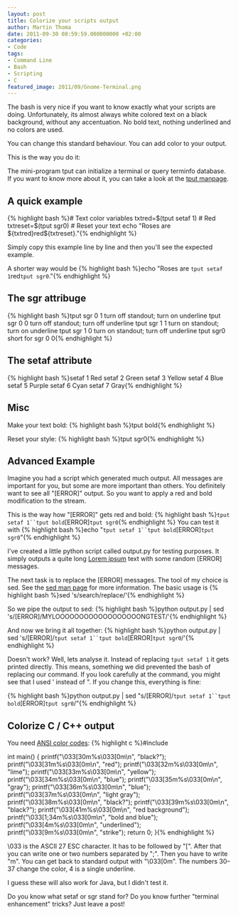 ```yaml
---
layout: post
title: Colorize your scripts output
author: Martin Thoma
date: 2011-09-30 08:59:59.000000000 +02:00
categories:
- Code
tags:
- Command Line
- Bash
- Scripting
- C
featured_image: 2011/09/Gnome-Terminal.png
---
```

The bash is very nice if you want to know exactly what your scripts are doing. Unfortunately, its almost always white colored text on a black background, without any accentuation. No bold text, nothing underlined and no colors are used.

You can change this standard behaviour. You can add color to your output.

This is the way you do it:

The mini-program tput can initialize a terminal or query terminfo database. If you want to know more about it, you can take a look at the <a href="http://linux.die.net/man/1/tput">tput manpage</a>.

<h2>A quick example</h2>
{% highlight bash %}# Text color variables
txtred=$(tput setaf 1)    # Red
txtreset=$(tput sgr0)     # Reset your text
echo "Roses are ${txtred}red${txtreset}."{% endhighlight %}

Simply copy this example line by line and then you'll see the expected example.

A shorter way would be
{% highlight bash %}echo "Roses are `tput setaf 1`red`tput sgr0`."{% endhighlight %}

<h2>The sgr attribuge</h2>
{% highlight bash %}tput sgr 0 1     turn off standout; turn on underline
tput sgr 0 0     turn off standout; turn off underline
tput sgr 1 1     turn on standout; turn on underline
tput sgr 1 0     turn on standout; turn off underline
tput sgr0        short for sgr 0 0{% endhighlight %}

<h2>The setaf attribute</h2>
{% highlight bash %}setaf 1 Red
setaf 2 Green
setaf 3 Yellow
setaf 4 Blue
setaf 5 Purple
setaf 6 Cyan
setaf 7 Gray{% endhighlight %}

<h2>Misc</h2>
Make your text bold:
{% highlight bash %}tput bold{% endhighlight %}

Reset your style:
{% highlight bash %}tput sgr0{% endhighlight %}

<h2>Advanced Example</h2>
Imagine you had a script which generated much output. All messages are important for you, but some are more important than others. You definitely want to see all "[ERROR]" output. So you want to apply a red and bold modification to the stream.

This is the way how "[ERROR]" gets red and bold:
{% highlight bash %}`tput setaf 1``tput bold`[ERROR]`tput sgr0`{% endhighlight %}
You can test it with
{% highlight bash %}echo "`tput setaf 1``tput bold`[ERROR]`tput sgr0`"{% endhighlight %}

I've created a little python script called output.py for testing purposes. It simply outputs a quite long <a href="http://en.wikipedia.org/wiki/Lorem_ipsum">Lorem ipsum</a> text with some random [ERROR] messages.

The next task is to replace the [ERROR] messages. The tool of my choice is sed. See the <a href="http://linux.die.net/man/1/sed">sed man page</a> for more information. The basic usage is 
{% highlight bash %}sed 's/search/replace/'{% endhighlight %}

So we pipe the output to sed:
{% highlight bash %}python output.py | sed 's/\[ERROR\]/MYLOOOOOOOOOOOOOOOOOONGTEST/'{% endhighlight %}

And now we bring it all together:
{% highlight bash %}python output.py | sed 's/[ERROR]/`tput setaf 1``tput bold`[ERROR]`tput sgr0`/'{% endhighlight %}

Doesn't work? Well, lets analyse it. Instead of replacing `tput setaf 1` it gets printed directly. This means, something we did prevented the bash of replacing our command. If you look carefully at the command, you might see that I used ' instead of ". If you change this, everything is fine:

{% highlight bash %}python output.py | sed "s/\[ERROR\]/`tput setaf 1``tput bold`[ERROR]`tput sgr0`/"{% endhighlight %}

<h2>Colorize C / C++ output</h2>
You need <a href="http://en.wikipedia.org/wiki/ANSI_escape_code">ANSI color codes</a>:
{% highlight c %}#include <stdio.h>

int main()
{
    printf("\\033[30m%s\\033[0m\n", "black?");
    printf("\\033[31m%s\\033[0m\n", "red");
    printf("\\033[32m%s\\033[0m\n", "lime");
    printf("\\033[33m%s\\033[0m\n", "yellow");
    printf("\\033[34m%s\\033[0m\n", "blue");
    printf("\\033[35m%s\\033[0m\n", "gray");
    printf("\\033[36m%s\\033[0m\n", "blue");
    printf("\\033[37m%s\\033[0m\n", "light gray");
    printf("\\033[38m%s\\033[0m\n", "black?");
    printf("\\033[39m%s\\033[0m\n", "black?");
    printf("\\033[41m%s\\033[0m\n", "red background");
    printf("\\033[1;34m%s\\033[0m\n", "bold and blue");
    printf("\\033[4m%s\\033[0m\n", "underlined");
    printf("\\033[9m%s\\033[0m\n", "strike");
    return 0;
}{% endhighlight %}

\033 is the ASCII 27 ESC character. It has to be followed by "[". After that you can write one or two numbers separated by ";". Then you have to write "m". You can get back to standard output with "\033[0m".
The numbers 30&ndash;37 change the color, 4 is a single underline.

I guess these will also work for Java, but I didn't test it.

Do you know what setaf or sgr stand for? Do you know further "terminal enhancement" tricks? Just leave a post!
